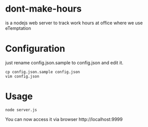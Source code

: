 dont-make-hours
===============

is a nodejs web server to track work hours at office where we use eTemptation

Configuration
=============

just rename config.json.sample to config.json and edit it.

```
cp config.json.sample config.json
vim config.json
```

Usage
=====

```
node server.js
```

You can now access it via browser http://localhost:9999
